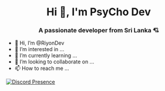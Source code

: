 <h1 align="center">Hi 👋, I'm PsyCho Dev</h1>
<h3 align="center">  A passionate developer from Sri Lanka 💘</h3>

- 👋 Hi, I’m @RiyonDev
- 👀 I’m interested in ...
- 🌱 I’m currently learning ...
- 💞️ I’m looking to collaborate on ...
- 📫 How to reach me ...

[![Discord Presence](https://lanyard.cnrad.dev/api/964840473460080661)](https://discord.com/users/964840473460080661)

